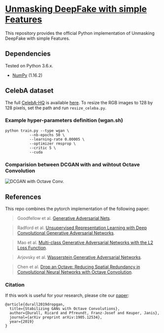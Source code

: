 # [Unmasking DeepFake with simple Features](https://arxiv.org/abs/1905.12534)

This repository provides the official Python implementation of Unmasking DeepFake with simple Features. 
## Dependencies
Tested on Python 3.6.x.
* [NumPy](http://www.numpy.org/) (1.16.2)



## CelebA dataset
The full [CelebA-HQ](http://mmlab.ie.cuhk.edu.hk/projects/CelebA.html) is available [here](https://drive.google.com/open?id=1p6WtrxprsjsiedQJkKVoiqvdrP1m9BuF). To resize the RGB images to 128 by 128 pixels, set the path and run `resize_celeba.py`.


### Example hyper-parameters definition (wgan.sh)
```
python train.py --type wgan \
           --nb-epochs 50 \
           --learning-rate 0.00005 \
           --optimizer rmsprop \
           --critic 5 \
           --cuda
```

### Comparision between DCGAN with and wihtout Octave Convolution

![DCGAN with Octave Conv.](imgs/evo.png) 

## References

This repo combines the pytorch implementation of the following paper:

>Goodfellow et al. [Generative Adversarial Nets](https://arxiv.org/abs/1406.2661).

>Radford et al. [Unsupervised Representation Learning with Deep Convolutional Generative Adversarial Networks](https://arxiv.org/abs/1511.06434).

>Mao et al. [Multi-class Generative Adversarial Networks with the L2 Loss Function](https://arxiv.org/abs/1511.06434).

>Arjovsky et al. [Wasserstein Generative Adversarial Networks](https://arxiv.org/abs/1701.07875).

>Chen et al. [Drop an Octave: Reducing Spatial Redundancy in Convolutional Neural Networks with Octave Convolution](https://arxiv.org/abs/1904.05049).


### Citation
If this work is useful for your research, please cite our [paper](https://arxiv.org/abs/1905.12534):
```
@article{durall2019dropgan,
  title={Stabilizing GANs with Octave Convolutions},
  author={Durall, Ricard and Pfreundt, Franz-Josef and Keuper, Janis},
  journal={arXiv preprint arXiv:1905.12534},
  year={2019}
}
```
